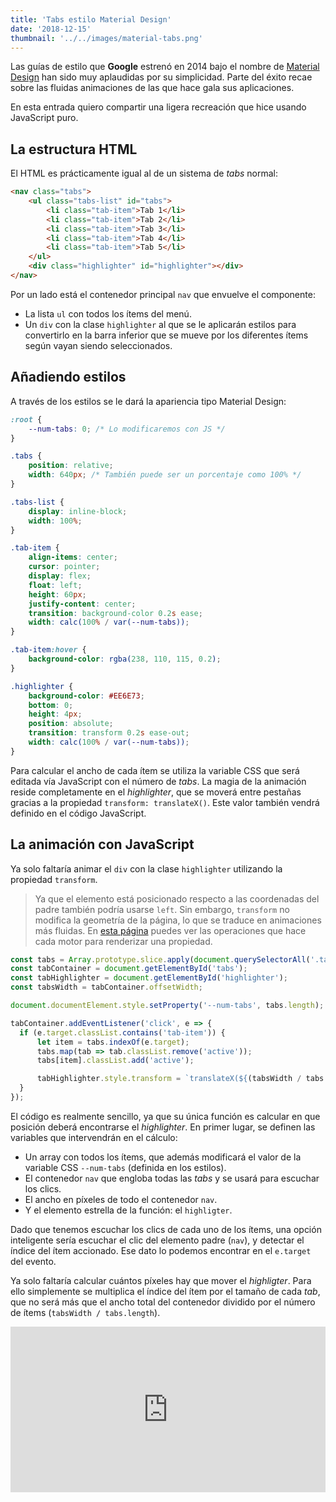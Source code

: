 ```yaml
---
title: 'Tabs estilo Material Design'
date: '2018-12-15'
thumbnail: '../../images/material-tabs.png'
---
```


Las guías de estilo que **Google** estrenó en 2014 bajo el nombre de [Material Design](https://material.io/) han sido muy aplaudidas por su simplicidad. Parte del éxito recae sobre las fluidas animaciones de las que hace gala sus aplicaciones.

En esta entrada quiero compartir una ligera recreación que hice usando JavaScript puro.

## La estructura HTML

El HTML es prácticamente igual al de un sistema de _tabs_ normal:

```html
<nav class="tabs">
    <ul class="tabs-list" id="tabs">
        <li class="tab-item">Tab 1</li>
        <li class="tab-item">Tab 2</li>
        <li class="tab-item">Tab 3</li>
        <li class="tab-item">Tab 4</li>
        <li class="tab-item">Tab 5</li>
    </ul>
    <div class="highlighter" id="highlighter"></div>
</nav>
```

Por un lado está el contenedor principal `nav` que envuelve el componente:

* La lista `ul` con todos los ítems del menú.
* Un `div` con la clase `highlighter` al que se le aplicarán estilos para convertirlo en la barra inferior que se mueve por los diferentes ítems según vayan siendo seleccionados.

## Añadiendo estilos

A través de los estilos se le dará la apariencia tipo Material Design:

```css
:root {
    --num-tabs: 0; /* Lo modificaremos con JS */
}

.tabs {
    position: relative;
    width: 640px; /* También puede ser un porcentaje como 100% */
}

.tabs-list {
    display: inline-block;
    width: 100%;
}

.tab-item {
    align-items: center;
    cursor: pointer;
    display: flex;
    float: left;
    height: 60px;
    justify-content: center;
    transition: background-color 0.2s ease;
    width: calc(100% / var(--num-tabs));
}

.tab-item:hover {
    background-color: rgba(238, 110, 115, 0.2);
}

.highlighter {
    background-color: #EE6E73;
    bottom: 0;
    height: 4px;
    position: absolute;
    transition: transform 0.2s ease-out;
    width: calc(100% / var(--num-tabs));
}
```

Para calcular el ancho de cada ítem se utiliza la variable CSS que será editada vía JavaScript con el número de _tabs_. La magia de la animación reside completamente en el _highlighter_, que se moverá entre pestañas gracias a la propiedad `transform: translateX()`. Este valor también vendrá definido en el código JavaScript.

## La animación con JavaScript

Ya solo faltaría animar el `div` con la clase `highlighter` utilizando la propiedad `transform`.

> Ya que el elemento está posicionado respecto a las coordenadas del padre también podría usarse `left`. Sin embargo, `transform` no modifica la geometría de la página, lo que se traduce en animaciones más fluidas. En [esta página](https://csstriggers.com/) puedes ver las operaciones que hace cada motor para renderizar una propiedad.

```js
const tabs = Array.prototype.slice.apply(document.querySelectorAll('.tab-item'));
const tabContainer = document.getElementById('tabs');
const tabHighlighter = document.getElementById('highlighter');
const tabsWidth = tabContainer.offsetWidth;

document.documentElement.style.setProperty('--num-tabs', tabs.length);

tabContainer.addEventListener('click', e => {
  if (e.target.classList.contains('tab-item')) {
      let item = tabs.indexOf(e.target);
      tabs.map(tab => tab.classList.remove('active'));
      tabs[item].classList.add('active');

      tabHighlighter.style.transform = `translateX(${(tabsWidth / tabs.length) * item }px)`;
  }
});
```

El código es realmente sencillo, ya que su única función es calcular en que posición deberá encontrarse el _highlighter_. En primer lugar, se definen las variables que intervendrán en el cálculo:

* Un array con todos los ítems, que además modificará el valor de la variable CSS `--num-tabs` (definida en los estilos).
* El contenedor `nav` que engloba todas las _tabs_ y se usará para escuchar los clics.
* El ancho en píxeles de todo el contenedor `nav`.
* Y el elemento estrella de la función: el `highligter`.

Dado que tenemos escuchar los clics de cada uno de los ítems, una opción inteligente sería escuchar el clic del elemento padre (`nav`), y detectar el índice del ítem accionado. Ese dato lo podemos encontrar en el `e.target` del evento.

Ya solo faltaría calcular cuántos píxeles hay que mover el _highligter_. Para ello simplemente se multiplica el índice del ítem por el tamaño de cada _tab_, que no será más que el ancho total del contenedor dividido por el número de ítems (`tabsWidth / tabs.length`).

<iframe height="265" style="width: 100%;" scrolling="no" title="Tabs like Google Material Design" src="https://codepen.io/sergios98/embed/LgzPGm?height=265&theme-id=dark&default-tab=result" frameborder="no" loading="lazy" allowtransparency="true" allowfullscreen="true">
  See the Pen <a href='https://codepen.io/sergios98/pen/LgzPGm'>Tabs like Google Material Design</a> by Sergio Sanz
  (<a href='https://codepen.io/sergios98'>@sergios98</a>) on <a href='https://codepen.io'>CodePen</a>.
</iframe>
